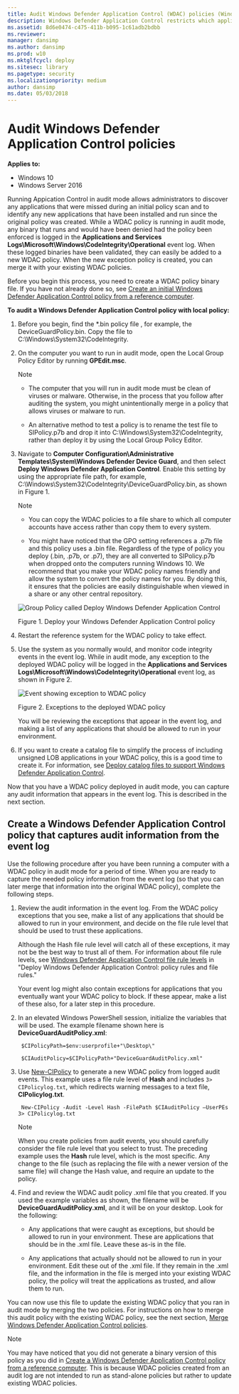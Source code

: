 ```yaml
---
title: Audit Windows Defender Application Control (WDAC) policies (Windows 10)
description: Windows Defender Application Control restricts which applications users are allowed to run and the code that runs in the system core.
ms.assetid: 8d6e0474-c475-411b-b095-1c61adb2bdbb
ms.reviewer: 
manager: dansimp
ms.author: dansimp
ms.prod: w10
ms.mktglfcycl: deploy
ms.sitesec: library
ms.pagetype: security
ms.localizationpriority: medium
author: dansimp
ms.date: 05/03/2018
---
```


# Audit Windows Defender Application Control policies

**Applies to:**

-   Windows 10
-   Windows Server 2016

Running Appication Control in audit mode allows administrators to discover any applications that were missed during an initial policy scan and to identify any new applications that have been installed and run since the original policy was created. While a WDAC policy is running in audit mode, any binary that runs and would have been denied had the policy been enforced is logged in the **Applications and Services Logs\\Microsoft\\Windows\\CodeIntegrity\\Operational** event log. When these logged binaries have been validated, they can easily be added to a new WDAC policy. When the new exception policy is created, you can merge it with your existing WDAC policies.

Before you begin this process, you need to create a WDAC policy binary file. If you have not already done so, see [Create an initial Windows Defender Application Control policy from a reference computer](create-initial-default-policy.md).

**To audit a Windows Defender Application Control policy with local policy:**

1. Before you begin, find the *.bin policy file , for example, the DeviceGuardPolicy.bin. Copy the file to C:\\Windows\\System32\\CodeIntegrity.

2. On the computer you want to run in audit mode, open the Local Group Policy Editor by running **GPEdit.msc**.

   > [!Note]
   > 
   > - The computer that you will run in audit mode must be clean of viruses or malware. Otherwise, in the process that you follow after auditing the system, you might unintentionally merge in a policy that allows viruses or malware to run.
   > 
   > - An alternative method to test a policy is to rename the test file to SIPolicy.p7b and drop it into C:\\Windows\\System32\\CodeIntegrity, rather than deploy it by using the Local Group Policy Editor.
    
3. Navigate to **Computer Configuration\\Administrative Templates\\System\\Windows Defender Device Guard**, and then select **Deploy Windows Defender Application Control**. Enable this setting by using the appropriate file path, for example, C:\\Windows\\System32\\CodeIntegrity\\DeviceGuardPolicy.bin, as shown in Figure 1.

   > [!Note]
   > 
   > - You can copy the WDAC policies to a file share to which all computer accounts have access rather than copy them to every system. 
   > 
   > - You might have noticed that the GPO setting references a .p7b file and this policy uses a .bin file. Regardless of the type of policy you deploy (.bin, .p7b, or .p7), they are all converted to SIPolicy.p7b when dropped onto the computers running Windows 10. We recommend that you make your WDAC policy names friendly and allow the system to convert the policy names for you. By doing this, it ensures that the policies are easily distinguishable when viewed in a share or any other central repository.

   ![Group Policy called Deploy Windows Defender Application Control](images/dg-fig22-deploycode.png)

   Figure 1. Deploy your Windows Defender Application Control policy

4. Restart the reference system for the WDAC policy to take effect.

5. Use the system as you normally would, and monitor code integrity events in the event log. While in audit mode, any exception to the deployed WDAC policy will be logged in the **Applications and Services Logs\\Microsoft\\Windows\\CodeIntegrity\\Operational** event log, as shown in Figure 2.

   ![Event showing exception to WDAC policy](images/dg-fig23-exceptionstocode.png)

   Figure 2. Exceptions to the deployed WDAC policy

   You will be reviewing the exceptions that appear in the event log, and making a list of any applications that should be allowed to run in your environment.
   
6. If you want to create a catalog file to simplify the process of including unsigned LOB applications in your WDAC policy, this is a good time to create it. For information, see [Deploy catalog files to support Windows Defender Application Control](deploy-catalog-files-to-support-windows-defender-application-control.md).   

Now that you have a WDAC policy deployed in audit mode, you can capture any audit information that appears in the event log. This is described in the next section.

## Create a Windows Defender Application Control policy that captures audit information from the event log

Use the following procedure after you have been running a computer with a WDAC policy in audit mode for a period of time. When you are ready to capture the needed policy information from the event log (so that you can later merge that information into the original WDAC policy), complete the following steps. 

<!-- Watch the phrase "later step in this procedure" in step 1, in case the organization of the procedures changes. -->

1. Review the audit information in the event log. From the WDAC policy exceptions that you see, make a list of any applications that should be allowed to run in your environment, and decide on the file rule level that should be used to trust these applications.

   Although the Hash file rule level will catch all of these exceptions, it may not be the best way to trust all of them. For information about file rule levels, see [Windows Defender Application Control file rule levels](select-types-of-rules-to-create.md) in "Deploy Windows Defender Application Control: policy rules and file rules."
    
   Your event log might also contain exceptions for applications that you eventually want your WDAC policy to block. If these appear, make a list of these also, for a later step in this procedure.

2. In an elevated Windows PowerShell session, initialize the variables that will be used. The example filename shown here is **DeviceGuardAuditPolicy.xml**:

   ` $CIPolicyPath=$env:userprofile+"\Desktop\"`

   ` $CIAuditPolicy=$CIPolicyPath+"DeviceGuardAuditPolicy.xml"`

3. Use [New-CIPolicy](https://docs.microsoft.com/powershell/module/configci/new-cipolicy) to generate a new WDAC policy from logged audit events. This example uses a file rule level of **Hash** and includes `3> CIPolicylog.txt`, which redirects warning messages to a text file, **CIPolicylog.txt**.

   ` New-CIPolicy -Audit -Level Hash -FilePath $CIAuditPolicy –UserPEs 3> CIPolicylog.txt`

   > [!NOTE]
   > When you create policies from audit events, you should carefully consider the file rule level that you select to trust. The preceding example uses the **Hash** rule level, which is the most specific. Any change to the file (such as replacing the file with a newer version of the same file) will change the Hash value, and require an update to the policy.

4. Find and review the WDAC audit policy .xml file that you created. If you used the example variables as shown, the filename will be **DeviceGuardAuditPolicy.xml**, and it will be on your desktop. Look for the following:

   - Any applications that were caught as exceptions, but should be allowed to run in your environment. These are applications that should be in the .xml file. Leave these as-is in the file.
    
   - Any applications that actually should not be allowed to run in your environment. Edit these out of the .xml file. If they remain in the .xml file, and the information in the file is merged into your existing WDAC policy, the policy will treat the applications as trusted, and allow them to run. 

You can now use this file to update the existing WDAC policy that you ran in audit mode by merging the two policies. For instructions on how to merge this audit policy with the existing WDAC policy, see the next section, [Merge Windows Defender Application Control policies](merge-windows-defender-application-control-policies.md).

> [!NOTE]
> You may have noticed that you did not generate a binary version of this policy as you did in [Create a Windows Defender Application Control policy from a reference computer](create-initial-default-policy.md). This is because WDAC policies created from an audit log are not intended to run as stand-alone policies but rather to update existing WDAC policies.
